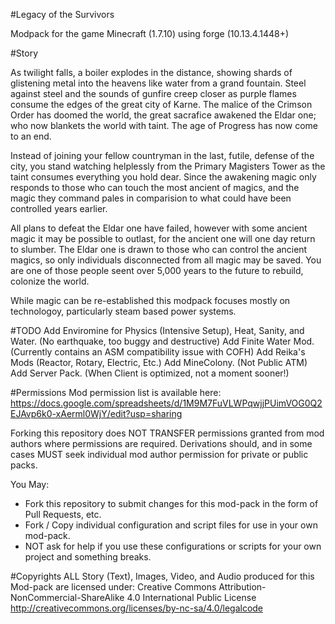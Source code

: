 #Legacy of the Survivors

Modpack for the game Minecraft (1.7.10) using forge (10.13.4.1448+)

#Story

As twilight falls, a boiler explodes in the distance, showing shards of glistening metal into the heavens like water from a grand fountain. Steel against steel and the sounds of gunfire creep closer as purple flames consume the edges of the great city of Karne.  The malice of the Crimson Order has doomed the world, the great sacrafice awakened the Eldar one; who now blankets the world with taint. The age of Progress has now come to an end.

Instead of joining your fellow countryman in the last, futile, defense of the city, you stand watching helplessly from the Primary Magisters Tower as the taint consumes everything you hold dear.  Since the awakening magic only responds to those who can touch the most ancient of magics, and the magic they command pales in comparision to what could have been controlled years earlier.

All plans to defeat the Eldar one have failed, however with some ancient magic it may be possible to outlast, for the ancient one will one day return to slumber.  The Eldar one is drawn to those who can control the ancient magics, so only individuals disconnected from all magic may be saved.  You are one of those people seent over 5,000 years to the future to rebuild, colonize the world.  

While magic can be re-established this modpack focuses mostly on technologoy, particularly steam based power systems.

#TODO
Add Enviromine for Physics (Intensive Setup), Heat, Sanity, and Water. (No earthquake, too buggy and destructive)
Add Finite Water Mod.  (Currently contains an ASM compatibility issue with COFH)
Add Reika's Mods (Reactor, Rotary, Electric, Etc.)
Add MineColony. (Not Public ATM)
Add Server Pack. (When Client is optimized, not a moment sooner!)

#Permissions
Mod permission list is available here:
https://docs.google.com/spreadsheets/d/1M9M7FuVLWPqwjjPUimVOG0Q2EJAvp6k0-xAerml0WjY/edit?usp=sharing

Forking this repository does NOT TRANSFER permissions granted from mod authors where permissions are required.
Derivations should, and in some cases MUST seek individual mod author permission for private or public packs. 

You May:
- Fork this repository to submit changes for this mod-pack in the form of Pull Requests, etc.
- Fork / Copy individual configuration and script files for use in your own mod-pack.
- NOT ask for help if you use these configurations or scripts for your own project and something breaks.

#Copyrights
ALL Story (Text), Images, Video, and Audio produced for this Mod-pack are licensed under:
Creative Commons Attribution-NonCommercial-ShareAlike 4.0 International Public License <http://creativecommons.org/licenses/by-nc-sa/4.0/legalcode>